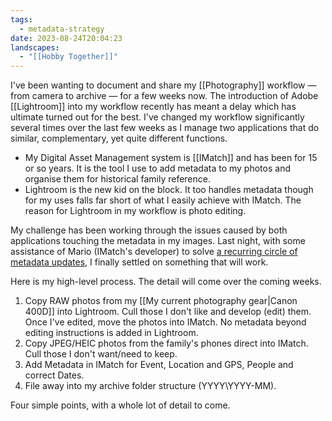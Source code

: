 ```yaml
---
tags:
  - metadata-strategy
date: 2023-08-24T20:04:23
landscapes:
  - "[[Hobby Together]]"
---
```

I've been wanting to document and share my [[Photography]] workflow — from camera to archive — for a few weeks now. The introduction of Adobe [[Lightroom]] into my workflow recently has meant a delay which has ultimate turned out for the best. I've changed my workflow significantly several times over the last few weeks as I manage two applications that do similar, complementary, yet quite different functions.

- My Digital Asset Management system is [[IMatch]] and has been for 15 or so years. It is the tool I use to add metadata to my photos and organise them for historical family reference.
- Lightroom is the new kid on the block. It too handles metadata though for my uses falls far short of what I easily achieve with IMatch. The reason for Lightroom in my workflow is photo editing.

My challenge has been working through the issues caused by both applications touching the metadata in my images. Last night, with some assistance of Mario (IMatch's developer) to solve [a recurring circle of metadata updates](https://www.photools.com/community/index.php/topic,13547.0.html), I finally settled on something that will work.

Here is my high-level process. The detail will come over the coming weeks.

1. Copy RAW photos from my [[My current photography gear|Canon 400D]] into Lightroom. Cull those I don't like and develop (edit) them. Once I've edited, move the photos into IMatch. No metadata beyond editing instructions is added in Lightroom.
2. Copy JPEG/HEIC photos from the family's phones direct into IMatch. Cull those I don't want/need to keep.
3. Add Metadata in IMatch for Event, Location and GPS, People and correct Dates.
4. File away into my archive folder structure (YYYY\YYYY-MM).

Four simple points, with a whole lot of detail to come.
